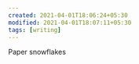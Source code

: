 ```yaml
---
created: 2021-04-01T18:06:24+05:30
modified: 2021-04-01T18:07:11+05:30
tags: [writing]
---
```


 Paper snowflakes 
